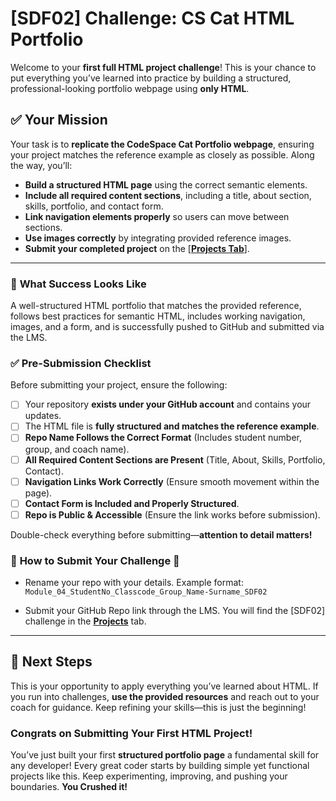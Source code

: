 # [SDF02] Challenge: CS Cat HTML Portfolio

Welcome to your **first full HTML project challenge**! This is your chance to put everything you’ve learned into practice by building a structured, professional-looking portfolio webpage using **only HTML**.

## ✅ **Your Mission**

Your task is to **replicate the CodeSpace Cat Portfolio webpage**, ensuring your project matches the reference example as closely as possible. Along the way, you’ll:

- **Build a structured HTML page** using the correct semantic elements.
- **Include all required content sections**, including a title, about section, skills, portfolio, and contact form.
- **Link navigation elements properly** so users can move between sections.
- **Use images correctly** by integrating provided reference images.
- **Submit your completed project** on the [**[Projects Tab](https://learn.codespace.co.za/projects)**].

---

### 🎯 **What Success Looks Like**

A well-structured HTML portfolio that matches the provided reference, follows best practices for semantic HTML, includes working navigation, images, and a form, and is successfully pushed to GitHub and submitted via the LMS.

### ✅ **Pre-Submission Checklist**

Before submitting your project, ensure the following:

- [ ] Your repository **exists under your GitHub account** and contains your updates.
- [ ] The HTML file is **fully structured and matches the reference example**.
- [ ] **Repo Name Follows the Correct Format** (Includes student number, group, and coach name).
- [ ] **All Required Content Sections are Present** (Title, About, Skills, Portfolio, Contact).
- [ ] **Navigation Links Work Correctly** (Ensure smooth movement within the page).
- [ ] **Contact Form is Included and Properly Structured**.
- [ ] **Repo is Public & Accessible** (Ensure the link works before submission).

Double-check everything before submitting—**attention to detail matters!**

### 🚨 **How to Submit Your Challenge** 🚨

- Rename your repo with your details. Example format:  
  `Module_04_StudentNo_Classcode_Group_Name-Surname_SDF02`

- Submit your GitHub Repo link through the LMS. You will find the [SDF02] challenge in the **[Projects](https://learn.codespace.co.za/projects)** tab.

---

## 🚀 **Next Steps**

This is your opportunity to apply everything you’ve learned about HTML. If you run into challenges, **use the provided resources** and reach out to your coach for guidance. Keep refining your skills—this is just the beginning!

### **Congrats on Submitting Your First HTML Project!**

You’ve just built your first **structured portfolio page** a fundamental skill for any developer! Every great coder starts by building simple yet functional projects like this. Keep experimenting, improving, and pushing your boundaries. **You Crushed it!**
